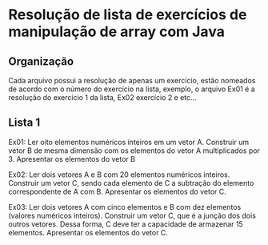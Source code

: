 # Resolução de lista de exercícios de manipulação de array com Java

## Organização

Cada arquivo possui a resolução de apenas um exercício, estão nomeados de acordo com o número do exercício na lista, exemplo, o arquivo Ex01 é a resolução do exercício 1 da lista, Ex02 exercício 2 e etc...

## Lista 1

Ex01: Ler oito elementos numéricos inteiros em um vetor A. Construir um vetor B de mesma dimensão com os elementos do vetor A multiplicados por 3. Apresentar os elementos do vetor B

Ex02: Ler dois vetores A e B com 20 elementos numéricos inteiros. Construir um vetor C, sendo cada elemento de C a subtração do elemento correspondente de A com B. Apresentar os elementos do vetor C.

Ex03: Ler dois vetores A com cinco elementos e B com dez elementos (valores numéricos inteiros). Construir um vetor C, que é a junção dos dois outros vetores. Dessa forma, C deve ter a capacidade de armazenar 15 elementos. Apresentar os elementos do vetor C.
